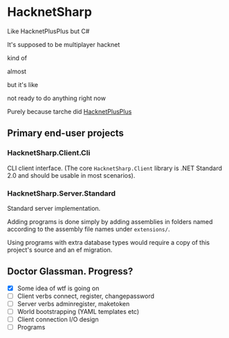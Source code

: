 # HacknetSharp
 Like HacknetPlusPlus but C#

It's supposed to be multiplayer hacknet

kind of

almost

but it's like

not ready to do anything right now

Purely because tarche did [HacknetPlusPlus](https://github.com/The-Council-of-Wills/HacknetPlusPlus)

## Primary end-user projects

### HacknetSharp.Client.Cli

CLI client interface. (The core `HacknetSharp.Client` library is
.NET Standard 2.0 and should be usable in most scenarios).

### HacknetSharp.Server.Standard

Standard server implementation.

Adding programs is done simply by adding assemblies in folders named 
according to the assembly file names under `extensions/`.

Using programs with extra database types would require a copy of this 
project's source and an ef migration.

## Doctor Glassman. Progress?

- [x] Some idea of wtf is going on
- [ ] Client verbs connect, register, changepassword
- [ ] Server verbs adminregister, maketoken
- [ ] World bootstrapping (YAML templates etc)
- [ ] Client connection I/O design
- [ ] Programs